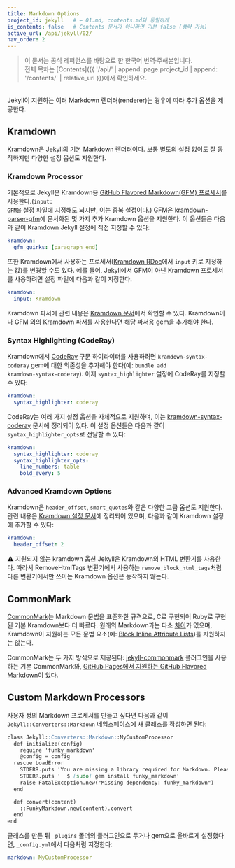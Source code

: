 ```yaml
---
title: Markdown Options
project_id: jekyll   # ← 01.md, contents.md와 동일하게
is_contents: false   # Contents 문서가 아니라면 기본 false (생략 가능)
active_url: /api/jekyll/02/
nav_order: 2  
---
```


> 이 문서는 공식 레퍼런스를 바탕으로 한 한국어 번역·주해본입니다.  
> 전체 목차는 [Contents]({{ '/api/' | append: page.project_id | append: '/contents/' | relative_url }})에서 확인하세요.

<br>
Jekyll이 지원하는 여러 Markdown 렌더러(renderer)는 경우에 따라 추가 옵션을 제공한다.

## Kramdown
Kramdown은 Jekyll의 기본 Markdown 렌더러이다. 보통 별도의 설정 없이도 잘 동작하지만 다양한 설정 옵션도 지원한다.

### Kramdown Processor
기본적으로 Jekyll은 Kramdown용 [GitHub Flavored Markdown(GFM) 프로세서](https://github.com/kramdown/parser-gfm)를 사용한다.(<code class="code-inline">input: GFM을</code> 설정 파일에 지정해도 되지만, 이는 중복 설정이다.) GFM은 [kramdown-parser-gfm](https://github.com/kramdown/parser-gfm)에 문서화된 몇 가지 추가 Kramdown 옵션을 지원한다. 이 옵션들은 다음과 같이 Kramdown Jekyll 설정에 직접 지정할 수 있다:

```yaml
kramdown:
  gfm_quirks: [paragraph_end]
```

또한 Kramdown에서 사용하는 프로세서([Kramdown RDoc](https://kramdown.gettalong.org/rdoc/Kramdown/Document.html#method-c-new)에서 <code class="code-inline">input</code> 키로 지정하는 값)를 변경할 수도 있다. 예를 들어, Jekyll에서 GFM이 아닌 Kramdown 프로세서를 사용하려면 설정 파일에 다음과 같이 지정한다.

```yaml
kramdown:
  input: Kramdown
```

Kramdown 파서에 관련 내용은 [Kramdown 문서](https://kramdown.gettalong.org/parser/kramdown.html)에서 확인할 수 있다. Kramdown이나 GFM 외의 Kramdown 파서를 사용한다면 해당 파서용 gem을 추가해야 한다.

### Syntax Highlighting (CodeRay)
Kramdown에서 [CodeRay](http://coderay.rubychan.de/) 구문 하이라이터를 사용하려면 <code class="code-inline">kramdown-syntax-coderay</code> gem에 대한 의존성을 추가해야 한다(예: <code class="code-inline">bundle add kramdown-syntax-coderay</code>). 이제 <code class="code-inline">syntax_highlighter</code> 설정에 CodeRay를 지정할 수 있다:

```yaml
kramdown:
  syntax_highlighter: coderay
```

CodeRay는 여러 가지 설정 옵션을 자체적으로 지원하며, 이는 [kramdown-syntax-coderay](https://github.com/kramdown/syntax-coderay) 문서에 정리되어 있다. 이 설정 옵션들은 다음과 같이 <code class="code-inline">syntax_highlighter_opts</code>로 전달할 수 있다:

```yaml
kramdown:
  syntax_highlighter: coderay
  syntax_highlighter_opts:
    line_numbers: table
    bold_every: 5
```

### Advanced Kramdown Options
Kramdown은 <code class="code-inline">header_offset</code>, <code class="code-inline">smart_quotes</code>와 같은 다양한 고급 옵션도 지원한다. 관련 내용은 [Kramdown 설정 문서](https://kramdown.gettalong.org/options.html)에 정리되어 있으며, 다음과 같이 Kramdown 설정에 추가할 수 있다:

```yaml
kramdown:
  header_offset: 2
```

<div class="red-caution"  markdown="1">
⚠️ 지원되지 않는 kramdown 옵션
Jekyll은 Kramdown의 HTML 변환기를 사용한다. 따라서 RemoveHtmlTags 변환기에서 사용하는 <code class="code-inline">remove_block_html_tags</code>처럼 다른 변환기에서만 쓰이는 Kramdown 옵션은 동작하지 않는다.
</div>

## CommonMark
[CommonMark](https://commonmark.org/)는 Markdown 문법을 표준화한 규격으로, C로 구현되어 Ruby로 구현된 기본 Kramdown보다 더 빠르다. 원래의 Markdown과는 다소 [차이](https://github.com/commonmark/commonmark-spec#differences-from-original-markdown)가 있으며, Kramdown이 지원하는 모든 문법 요소(예: [Block Inline Attribute Lists](https://kramdown.gettalong.org/syntax.html#block-ials))를 지원하지는 않는다.

CommonMark는 두 가지 방식으로 제공된다: [jekyll-commonmark](https://github.com/jekyll/jekyll-commonmark) 플러그인을 사용하는 기본 CommonMark와, [GitHub Pages에서 지원하는 GitHub Flavored Markdown](https://github.com/github/jekyll-commonmark-ghpages)이 있다.

## Custom Markdown Processors
사용자 정의 Markdown 프로세서를 만들고 싶다면 다음과 같이 <code class="code-inline">Jekyll::Converters::Markdown</code> 네임스페이스에 새 클래스를 작성하면 된다:

```markdown
class Jekyll::Converters::Markdown::MyCustomProcessor
  def initialize(config)
    require 'funky_markdown'
    @config = config
  rescue LoadError
    STDERR.puts 'You are missing a library required for Markdown. Please run:'
    STDERR.puts '  $ [sudo] gem install funky_markdown'
    raise FatalException.new("Missing dependency: funky_markdown")
  end

  def convert(content)
    ::FunkyMarkdown.new(content).convert
  end
end
```

클래스를 만든 뒤 <code class="code-inline">_plugins</code> 폴더의 플러그인으로 두거나 gem으로 올바르게 설정했다면, <code class="code-inline">_config.yml</code>에서 다음처럼 지정한다:

```yaml
markdown: MyCustomProcessor
```
